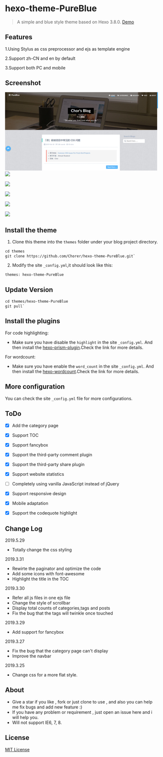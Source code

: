 # hexo-theme-PureBlue


>A simple and blue style theme based on Hexo 3.8.0. [Demo](https://chorer.github.io/)

## Features 

1.Using Stylus as css preprocessor and ejs as template engine

2.Support zh-CN and en by default

3.Support both PC and mobile

## Screenshot 

![](https://github.com/Chorer/hexo-theme-PureBlue/blob/master/source/images/readread.png)
![](https://myblog-1258623898.cos.ap-chengdu.myqcloud.com/PureBlue-readme/screely-1575098364716.png)

![](https://myblog-1258623898.cos.ap-chengdu.myqcloud.com/PureBlue-readme/screely-1575098343948.png)

![](https://myblog-1258623898.cos.ap-chengdu.myqcloud.com/PureBlue-readme/screely-1575098375310.png)

![](https://myblog-1258623898.cos.ap-chengdu.myqcloud.com/PureBlue-readme/screely-1575098386397.png)



![](https://myblog-1258623898.cos.ap-chengdu.myqcloud.com/PureBlue-readme/Snipaste_2019-11-30_15-42-20.png)

## Install the theme

1. Clone this theme into the `themes` folder under your blog project directory.
```
cd themes
git clone https://github.com/Chorer/hexo-theme-PureBlue.git`
```
2. Modify the site `_config.yml`,it should look like this:
```
themes: hexo-theme-PureBlue
```

## Update Version
```
cd themes/hexo-theme-PureBlue
git pull`
```
## Install the plugins 

For code highlighting:
* Make sure you have disable the `highlight` in the site `_config.yml`.
And then install the [hexo-prism-plugin](https://github.com/ele828/hexo-prism-plugin).Check the link for more details.

For wordcount:
* Make sure you have enable the `word_count` in the site `_config.yml`.
And then install the [hexo-wordcount](https://github.com/willin/hexo-wordcount).Check the link for more details.

## More configuration 

You can check the site `_config.yml` file for more configurations. 


## ToDo

- [x] Add the category page  
- [x] Support TOC  
- [x] Support fancybox  
- [x] Support the third-party comment plugin  
- [x] Support the third-party share plugin  
- [x] Support website statistics 
- [ ] Completely using vanilla JavaScript instead of jQuery 
- [x] Support responsive design 
- [x] Mobile adaptation 
- [x] Support the codequote highlight 



## Change Log

2019.5.29
* Totally change the css styling

2019.3.31
* Rewirte the paginator and optimize the code
* Add some icons with font-awesome
* Highlight the title in the TOC

2019.3.30
* Refer all js files in one ejs file
* Change the style of scrollbar
* Display total counts of categories,tags and posts
* Fix the bug that the tags will twinkle once touched

2019.3.29
* Add support for fancybox

2019.3.27
* Fix the bug that the category page can't display
* Improve the navbar

2019.3.25
* Change css for a more flat style.  

## About
* Give a star if you like , fork or just clone to use , and also you can help me fix bugs and add new feature :)
* If you have any problem or requirement , just open an issue here and i will help you.
* Will not support IE6, 7, 8.

## License  

[MIT License](https://github.com/Chorer/hexo-theme-PureBlue/blob/master/LICENSE)
